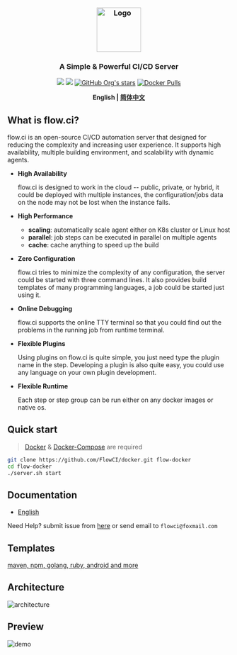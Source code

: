 <h3 align="center">
  <a href="https://flowci.github.io">
    <img src="https://github.com/FlowCI/docs/raw/master/src/logo.png" alt="Logo" width="100">
  </a>
</h3>

<h3 align="center">A Simple & Powerful CI/CD Server</h3>

<p align="center">
    <a href="https://github.com/FlowCI/docs/blob/master/LICENSE"><img src="https://img.shields.io/github/license/flowci/flow-core-x"></a>
    <a href="https://github.com/FlowCI/flow-core-x/releases/"><img src="https://img.shields.io/github/v/release/flowci/flow-core-x"></a>
    <a href="https://github.com/FlowCI"><img alt="GitHub Org's stars" src="https://img.shields.io/github/stars/flowci"></a>
    <a href="https://hub.docker.com/u/flowci"><img alt="Docker Pulls" src="https://img.shields.io/docker/pulls/flowci/core"></a>
</p>

<div align="center">

**English | [简体中文](cn/README.md)**

</div>

## What is flow.ci?

flow.ci is an open-source CI/CD automation server that designed for reducing the complexity and increasing user experience. It supports high availability, multiple building environment, and scalability with dynamic agents.

- __High Availability__

    flow.ci is designed to work in the cloud -- public, private, or hybrid, it could be deployed with multiple instances, the configuration/jobs data on the node may not be lost when the instance fails.

- __High Performance__

    - __scaling__: automatically scale agent either on K8s cluster or Linux host
    - __parallel__: job steps can be executed in parallel on multiple agents
    - __cache__: cache anything to speed up the build

- __Zero Configuration__

    flow.ci tries to minimize the complexity of any configuration, the server could be started with three command lines. It also provides build templates of many programming languages, a job could be started just using it.

- __Online Debugging__
    
    flow.ci supports the online TTY terminal so that you could find out the problems in the running job from runtime terminal.

- __Flexible Plugins__

    Using plugins on flow.ci is quite simple, you just need type the plugin name in the step. Developing a plugin is also quite easy, you could use any language on your own plugin development. 

- __Flexible Runtime__ 
  
    Each step or step group can be run either on any docker images or native os.

## Quick start

> [Docker](https://docs.docker.com/install/) & [Docker-Compose](https://docs.docker.com/compose/install/) are required

```bash
git clone https://github.com/FlowCI/docker.git flow-docker
cd flow-docker
./server.sh start
```

## Documentation

+ [English](https://github.com/FlowCI/docs/tree/master/en/index.md) 

Need Help? submit issue from [here](https://github.com/FlowCI/docs/issues) or send email to `flowci@foxmail.com`


## Templates

[maven, npm, golang, ruby, android and more](https://github.com/FlowCI/templates)


## Architecture

![architecture](https://github.com/FlowCI/docs/raw/master/src/architecture.png)

## Preview

![demo](https://github.com/FlowCI/docs/raw/master/src/demo.gif)

